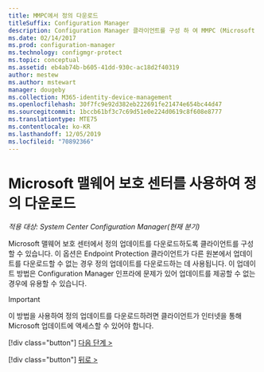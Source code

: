 ```yaml
---
title: MMPC에서 정의 다운로드
titleSuffix: Configuration Manager
description: Configuration Manager 클라이언트를 구성 하 여 MMPC (Microsoft 맬웨어 보호 센터)에서 Endpoint Protection 정의 업데이트를 다운로드 합니다.
ms.date: 02/14/2017
ms.prod: configuration-manager
ms.technology: configmgr-protect
ms.topic: conceptual
ms.assetid: eb4ab74b-b605-41dd-930c-ac18d2f40319
author: mestew
ms.author: mstewart
manager: dougeby
ms.collection: M365-identity-device-management
ms.openlocfilehash: 30f7fc9e92d382eb222691fe21474e654bc44d47
ms.sourcegitcommit: 1bccb61bf3c7c69d51e0e224d0619c8f608e8777
ms.translationtype: MTE75
ms.contentlocale: ko-KR
ms.lasthandoff: 12/05/2019
ms.locfileid: "70892366"
---
```

# <a name="use-the-microsoft-malware-protection-center-to-download-definitions"></a>Microsoft 맬웨어 보호 센터를 사용하여 정의 다운로드

*적용 대상: System Center Configuration Manager(현재 분기)*

 Microsoft 맬웨어 보호 센터에서 정의 업데이트를 다운로드하도록 클라이언트를 구성할 수 있습니다. 이 옵션은 Endpoint Protection 클라이언트가 다른 원본에서 업데이트를 다운로드할 수 없는 경우 정의 업데이트를 다운로드하는 데 사용됩니다. 이 업데이트 방법은 Configuration Manager 인프라에 문제가 있어 업데이트를 제공할 수 없는 경우에 유용할 수 있습니다.

> [!IMPORTANT]
>  이 방법을 사용하여 정의 업데이트를 다운로드하려면 클라이언트가 인터넷을 통해 Microsoft 업데이트에 액세스할 수 있어야 합니다.
> 
> 
> [!div class="button"]
> [다음 단계 >](endpoint-antimalware-policies.md)
> 
> [!div class="button"]
> [뒤로 >](endpoint-configure-alerts.md)
